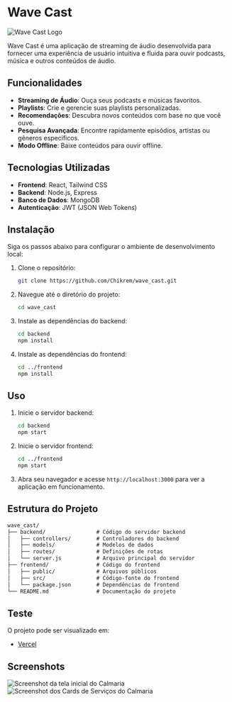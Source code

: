 # Wave Cast

![Wave Cast Logo](path_to_logo_image)

Wave Cast é uma aplicação de streaming de áudio desenvolvida para fornecer uma experiência de usuário intuitiva e fluida para ouvir podcasts, música e outros conteúdos de áudio.

## Funcionalidades

- **Streaming de Áudio**: Ouça seus podcasts e músicas favoritos.
- **Playlists**: Crie e gerencie suas playlists personalizadas.
- **Recomendações**: Descubra novos conteúdos com base no que você ouve.
- **Pesquisa Avançada**: Encontre rapidamente episódios, artistas ou gêneros específicos.
- **Modo Offline**: Baixe conteúdos para ouvir offline.

## Tecnologias Utilizadas

- **Frontend**: React, Tailwind CSS
- **Backend**: Node.js, Express
- **Banco de Dados**: MongoDB
- **Autenticação**: JWT (JSON Web Tokens)

## Instalação

Siga os passos abaixo para configurar o ambiente de desenvolvimento local:

1. Clone o repositório:

    ```bash
    git clone https://github.com/Chikrem/wave_cast.git
    ```

2. Navegue até o diretório do projeto:

    ```bash
    cd wave_cast
    ```

3. Instale as dependências do backend:

    ```bash
    cd backend
    npm install
    ```

4. Instale as dependências do frontend:

    ```bash
    cd ../frontend
    npm install
    ```

## Uso

1. Inicie o servidor backend:

    ```bash
    cd backend
    npm start
    ```

2. Inicie o servidor frontend:

    ```bash
    cd ../frontend
    npm start
    ```

3. Abra seu navegador e acesse `http://localhost:3000` para ver a aplicação em funcionamento.

## Estrutura do Projeto

```markdown
wave_cast/
├── backend/                # Código do servidor backend
│   ├── controllers/        # Controladores do backend
│   ├── models/             # Modelos de dados
│   ├── routes/             # Definições de rotas
│   └── server.js           # Arquivo principal do servidor
├── frontend/               # Código do frontend
│   ├── public/             # Arquivos públicos
│   ├── src/                # Código-fonte do frontend
│   └── package.json        # Dependências do frontend
└── README.md               # Documentação do projeto
```

## Teste

O projeto pode ser visualizado em:

- [Vercel](https://sass-pre-processor-page-hut3apega-chikrems-projects.vercel.app/)

## Screenshots
![Screenshot da tela inicial do Calmaria](src/imagens/img3.png)
![Screenshot dos Cards de Serviços do Calmaria](src/imagens/img3.png)

